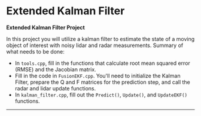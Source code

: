 # Extended Kalman Filter
**Extended Kalman Filter Project**

In this project you will utilize a kalman filter to estimate the state of a moving object of interest with noisy lidar and radar measurements. Summary of what needs to be done:

* In `tools.cpp`, fill in the functions that calculate root mean squared error (RMSE) and the Jacobian matrix.
* Fill in the code in `FusionEKF.cpp`. You'll need to initialize the Kalman Filter, prepare the Q and F matrices for the prediction step, and call the radar and lidar update functions.
* In `kalman_filter.cpp`, fill out the `Predict()`, `Update()`, and `UpdateEKF()` functions.

[//]: # "Image References"

[image1]: ./examples/nVidia_model.png "nVidia model architecture"
[image2]: ./examples/data_distribution_udacity.png "Adjusted population for Udacity dataset"
[image3]: ./examples/data_distribution_myinput.png "Adjusted population for my dataset"
[image4]: ./examples/track1_run1.gif "Results"
[image5]: ./examples/MSE_evolve.png	"MSE vs Epochs"

----

